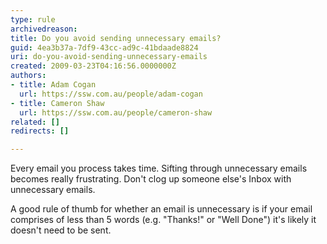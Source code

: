 ```yaml
---
type: rule
archivedreason: 
title: Do you avoid sending unnecessary emails?
guid: 4ea3b37a-7df9-43cc-ad9c-41bdaade8824
uri: do-you-avoid-sending-unnecessary-emails
created: 2009-03-23T04:16:56.0000000Z
authors:
- title: Adam Cogan
  url: https://ssw.com.au/people/adam-cogan
- title: Cameron Shaw
  url: https://ssw.com.au/people/cameron-shaw
related: []
redirects: []

---
```




  <p>Every email you process takes time. Sifting through unnecessary emails becomes really frustrating. Don't clog up someone else's Inbox with unnecessary emails. </p>
<p>A good rule of thumb for whether an email is unnecessary is if your email comprises of less than 5 words (e.g. &quot;Thanks!&quot; or &quot;Well Done&quot;) it's likely it doesn't need to be sent.</p>

<br><excerpt class='endintro'></excerpt><br>



